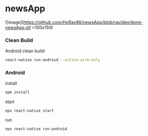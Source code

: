 # newsApp
![image](https://github.com/HoRay86/newsApp/blob/ray/dev/done-newsApp.gif =100x150)

### Clean Build
Android clean build
```bash
react-native run-android --active-arch-only
```
### Android
install
```bash
npm install
```
start
```shell
npx react-native start
```
run
```shell
npx react-native run-android
```
